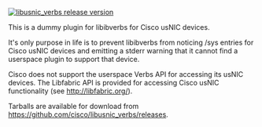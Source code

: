 [![libusnic_verbs release version](https://img.shields.io/github/release/cisco/libusnic_verbs.svg)](https://github.com/cisco/libusnic_verbs/releases/latest)

This is a dummy plugin for libibverbs for Cisco usNIC devices.

It's only purpose in life is to prevent libibverbs from noticing /sys
entries for Cisco usNIC devices and emitting a stderr warning that it
cannot find a userspace plugin to support that device.

Cisco does not support the userspace Verbs API for accessing its usNIC
devices.  The Libfabric API is provided for accessing Cisco usNIC
functionality (see http://libfabric.org/).

Tarballs are available for download from https://github.com/cisco/libusnic_verbs/releases.
